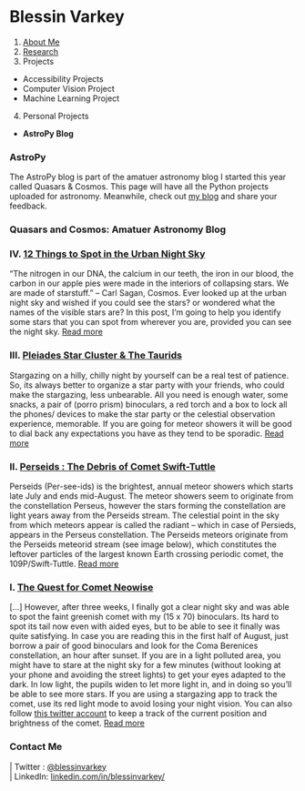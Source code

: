 # Blessin Varkey

1. [About Me](http://blessinvarkey.github.io/)
2. [Research](https://blessinvarkey.github.io/research)
3. Projects
  - Accessibility Projects
  - Computer Vision Project 
  - Machine Learning Project
4. Personal Projects
  - **AstroPy Blog**


### AstroPy 
The AstroPy blog is part of the amatuer astronomy blog I started this year called Quasars & Cosmos. This page will have all the Python projects uploaded for astronomy. Meanwhile, check out [my blog](http://quasarsandcosmos.wordpress.com/) and share your feedback.  


### Quasars and Cosmos: Amatuer Astronomy Blog

### IV. [12 Things to Spot in the Urban Night Sky](https://quasarsandcosmos.wordpress.com/2020/11/17/12-things-to-see-in-the-urban-night-sky/)
“The nitrogen in our DNA, the calcium in our teeth, the iron in our blood, the carbon in our apple pies were made in the interiors of collapsing stars. We are made of starstuff.” – Carl Sagan, Cosmos. Ever looked up at the urban night sky and wished if you could see the stars? or wondered what the names of the visible stars are? In this post, I’m going to help you identify some stars that you can spot from wherever you are, provided you can see the night sky. [Read more](https://quasarsandcosmos.wordpress.com/2020/11/17/12-things-to-see-in-the-urban-night-sky/)

### III. [Pleiades Star Cluster & The Taurids](https://quasarsandcosmos.wordpress.com/2020/10/30/pleiades-star-cluster-the-taurids/)
Stargazing on a hilly, chilly night by yourself can be a real test of patience. So, its always better to organize a star party with your friends, who could make the stargazing, less unbearable. All you need is enough water, some snacks, a pair of (porro prism) binoculars, a red torch and a box to lock all the phones/ devices to make the star party or the celestial observation experience, memorable. If you are going for meteor showers it will be good to dial back any expectations you have as they tend to be sporadic. [Read more](https://quasarsandcosmos.wordpress.com/2020/10/30/pleiades-star-cluster-the-taurids/)

### II. [Perseids : The Debris of Comet Swift-Tuttle](https://quasarsandcosmos.wordpress.com/2020/08/22/the-debris-of-comet-swift-tuttle/)
Perseids (Per-see-ids) is the brightest, annual meteor showers which starts late July and ends mid-August. The meteor showers seem to originate from the constellation Perseus, however the stars forming the constellation are light years away from the Perseids stream. The celestial point in the sky from which meteors appear is called the radiant – which in case of Persieds, appears in the Perseus constellation. The Perseids meteors originate from the Perseids meteorid stream (see image below), which constitutes the leftover particles of the largest known Earth crossing periodic comet, the 109P/Swift-Tuttle. [Read more](https://quasarsandcosmos.wordpress.com/2020/08/22/the-debris-of-comet-swift-tuttle/)

### I. [The Quest for Comet Neowise](https://quasarsandcosmos.wordpress.com/2020/07/30/the-quest-for-comet-neowise/)
[...] However, after three weeks, I finally got a clear night sky and was able to spot the faint greenish comet with my (15 x 70) binoculars. Its hard to spot its tail now even with aided eyes, but to be able to see it finally was quite satisfying. In case you are reading this in the first half of August, just borrow a pair of good binoculars and look for the Coma Berenices constellation, an hour after sunset. If you are in a light polluted area, you might have to stare at the night sky for a few minutes (without looking at your phone and avoiding the street lights) to get your eyes adapted to the dark. In low light, the pupils widen to let more light in, and in doing so you’ll be able to see more stars. If you are using a stargazing app to track the comet, use its red light mode to avoid losing your night vision. You can also follow [this twitter account](https://twitter.com/c2020f3) to keep a track of the current position and brightness of the comet. [Read more](https://quasarsandcosmos.wordpress.com/2020/07/30/the-quest-for-comet-neowise/)

### Contact Me
| Twitter : [@blessinvarkey](https://twitter.com/blessinvarkey) <br>| LinkedIn:  [linkedin.com/in/blessinvarkey/](https://www.linkedin.com/in/blessinvarkey/)
